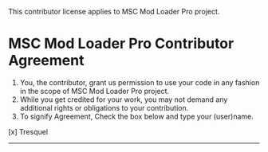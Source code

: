 This contributor license applies to MSC Mod Loader Pro project.

# MSC Mod Loader Pro Contributor Agreement

1. You, the contributor, grant us permission to use your code in any fashion in the scope of MSC Mod Loader Pro project.
2. While you get credited for your work, you may not demand any additional rights or obligations to your contribution.
3. To signify Agreement, Check the box below and type your (user)name.

[x] Tresquel
___________
